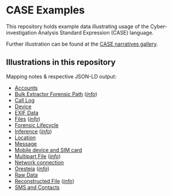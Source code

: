 # CASE Examples

This repository holds example data illustrating usage of the Cyber-investigation Analysis Standard Expression (CASE) language.

Further illustration can be found at the [CASE narratives gallery](https://caseontology.org/examples/).


## Illustrations in this repository

Mapping notes & respective JSON-LD output:

- [Accounts](examples/illustrations/accounts/accounts.json)
- [Bulk Extractor Forensic Path](examples/illustrations/bulk_extractor_forensic_path/bulk_extractor_forensic_path.json) (*[info](examples/illustrations/bulk_extractor_forensic_path/)*)
- [Call Log](examples/illustrations/call_log/call_log.json)
- [Device](examples/illustrations/device/device.json)
- [EXIF Data](examples/illustrations/exif_data/exif_data.json)
- [Files](examples/illustrations/file/file.json) (*[info](examples/illustrations/file/)*)
- [Forensic Lifecycle](examples/illustrations/forensic_lifecycle/forensic_lifecycle.json)
- [Inference](examples/illustrations/inference/inference.json) (*[info](examples/illustrations/inference/)*)
- [Location](examples/illustrations/location/location.json)
- [Message](examples/illustrations/message/message.json)
- [Mobile device and SIM card](examples/illustrations/mobile_device_and_sim_card/mobile_device_and_sim_card.json)
- [Multipart File](examples/illustrations/multipart_file/multipart_file.json) (*[info](examples/illustrations/multipart_file/)*)
- [Network connection](examples/illustrations/network_connection/network_connection.json)
- [Oresteia](examples/illustrations/Oresteia/Oresteia.json) (*[info](examples/illustrations/Oresteia/)*)
- [Raw Data](examples/illustrations/raw_data/raw_data.json)
- [Reconstructed File](examples/illustrations/reconstructed_file/reconstructed_file.json) (*[info](examples/illustrations/reconstructed_file/)*)
- [SMS and Contacts](examples/illustrations/sms_and_contacts/sms_and_contacts.json)
